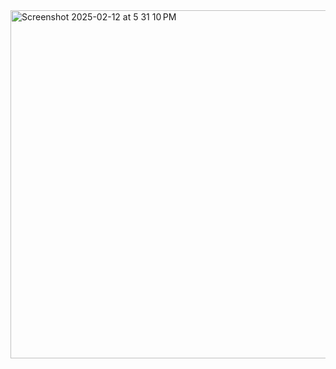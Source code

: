 <img width="557" alt="Screenshot 2025-02-12 at 5 31 10 PM" src="https://github.com/user-attachments/assets/2cefebae-2078-463f-971e-0cd2ee524349" />
